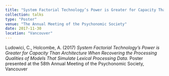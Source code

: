 ```yaml
---
title: "System Factorial Technology’s Power is Greater for Capacity Than Architecture When Recovering the Processing Qualities of Models That Simulate Lexical Processing Data."
collection: talks
type: "Poster"
venue: "The Annual Meeting of the Psychonomic Society"
date: 2017-11-30
location: "Vancouver"
---
```


Ludowici, C., Holcombe, A. (2017) <i>System Factorial Technology’s Power is Greater for Capacity Than Architecture When Recovering the Processing Qualities of Models That Simulate Lexical Processing Data.</i> Poster presented at the 58th Annual Meeting of the Psychonomic Society, Vancouver
